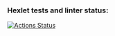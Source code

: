 ### Hexlet tests and linter status:
[![Actions Status](https://github.com/lagunova-julia/java-project-61/actions/workflows/hexlet-check.yml/badge.svg)](https://github.com/lagunova-julia/java-project-61/actions)
